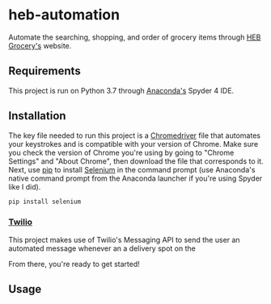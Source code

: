 # heb-automation
Automate the searching, shopping, and order of grocery items through [HEB Grocery's](https://www.heb.com/ "HEB") website.

## Requirements
This project is run on Python 3.7 through [Anaconda's](https://www.anaconda.com/products/individual "Anaconda individual download site") Spyder 4 IDE.

## Installation
 The key file needed to run this project is a [Chromedriver](https://chromedriver.chromium.org/downloads "Chromedriver download site") file that automates your keystrokes and is compatible with your version of Chrome. Make sure you check the version of Chrome you're using by going to "Chrome Settings" and "About Chrome", then download the file that corresponds to it. Next, use [pip](https://pip.pypa.io/en/stable/installing/ "pip installation documentation") to install [Selenium](https://www.selenium.dev/ "SeleniumHQ Browser Automation") in the command prompt (use Anaconda's native command prompt from the Anaconda launcher if you're using Spyder like I did). 
```bash
pip install selenium
```
### [Twilio](https://www.twilio.com/messaging "Twilio Messaging API")
This project makes use of Twilio's Messaging API to send the user an automated message whenever an a delivery spot on the 

From there, you're ready to get started!

## Usage
